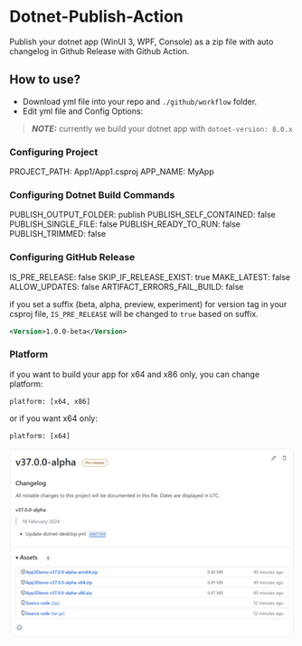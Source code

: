 # Dotnet-Publish-Action
Publish your dotnet app (WinUI 3, WPF, Console) as a zip file with auto changelog in Github Release with Github Action.

## How to use?
- Download yml file into your repo and `./github/workflow` folder.
- Edit yml file and Config Options:

> **_NOTE:_**  currently we build your dotnet app with `dotnet-version: 8.0.x`

### Configuring Project
PROJECT_PATH: App1/App1.csproj
APP_NAME: MyApp

### Configuring Dotnet Build Commands
PUBLISH_OUTPUT_FOLDER: publish
PUBLISH_SELF_CONTAINED: false
PUBLISH_SINGLE_FILE: false
PUBLISH_READY_TO_RUN: false
PUBLISH_TRIMMED: false

### Configuring GitHub Release
IS_PRE_RELEASE: false
SKIP_IF_RELEASE_EXIST: true
MAKE_LATEST: false
ALLOW_UPDATES: false
ARTIFACT_ERRORS_FAIL_BUILD: false

if you set a suffix (beta, alpha, preview, experiment) for version tag in your csproj file, `IS_PRE_RELEASE` will be changed to `true` based on suffix.

```xml
<Version>1.0.0-beta</Version>
```

### Platform
if you want to build your app for x64 and x86 only, you can change platform:

```
platform: [x64, x86]
```

or if you want x64 only:
```
platform: [x64]
```

![Preview](Preview.png)